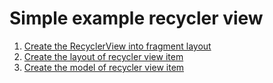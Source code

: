 # Simple example recycler view
1. [Create the RecyclerView into fragment layout](https://github.com/RenatSayf/AndroidCheatSheet/blob/master/app/src/main/res/layout/fragment_simple_list.xml#:~:text=region%20Hint%20RecyclerView.%20Create%20the%20RecyclerView%20into%20fragment%20layout)
2. [Create the layout of recycler view item](https://github.com/RenatSayf/AndroidCheatSheet/blob/master/app/src/main/res/layout/item_simple_view.xml#:~:text=region%20Hint.%20RecyclerView.%20Create%20the%20layout%20of%20recycler%20view%20item)
3. [Create the model of recycler view item](https://github.com/RenatSayf/AndroidCheatSheet/blob/master/app/src/main/java/com/renatsayf/androidcheatsheet/models/SimpleItem.kt#:~:text=region%20Hint.%20Create%20the%20model%20of%20recycler%20view%20item)
